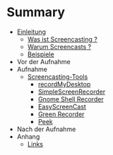 # Summary

* [Einleitung](chapters/01_Einleitung/einleitung.md)
    * [Was ist Screencasting ?](chapters/01_Einleitung/was_ist_screencasting.md)
    * [Warum Screencasts ?](chapters/01_Einleitung/warum_screencasts.md)
    * [Beispiele](chapters/01_Einleitung/beispiele.md)
* Vor der Aufnahme
* Aufnahme
    * [Screencasting-Tools](chapters/03_Aufnahme/screencasting-tools.md)
        * [recordMyDesktop](chapters/03_Aufnahme/recordmydesktop.md)
        * [SimpleScreenRecorder](chapters/03_Aufnahme/simplescreenrecorder.md)
        * [Gnome Shell Recorder](chapters/03_Aufnahme/gnome_shell_recorder.md)
        * [EasyScreenCast](chapters/03_Aufnahme/easyscreencast.md)
        * [Green Recorder](chapters/03_Aufnahme/greenrecorder.md)
        * [Peek](chapters/03_Aufnahme/peek.md)
* Nach der Aufnahme
* Anhang
    * [Links](chapters/05_Anhang/links.md)
